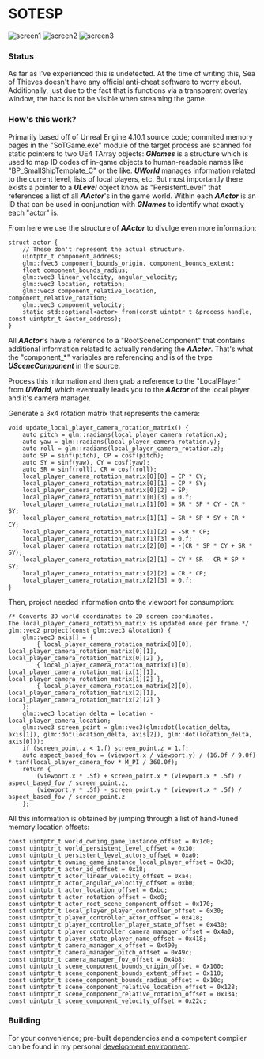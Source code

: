 # SOTESP

![screen1](https://gitlab.com/codegoose/sotesp/-/raw/master/screenshots/sot-hack-0.png)
![screen2](https://gitlab.com/codegoose/sotesp/-/raw/master/screenshots/sot-hack-1.png)
![screen3](https://gitlab.com/codegoose/sotesp/-/raw/master/screenshots/sot-hack-5.png)

### Status

As far as I've experienced this is undetected. At the time of writing this, Sea of Thieves doesn't have any official anti-cheat software to worry about. Additionally, just due to the fact that is functions via a transparent overlay window, the hack is not be visible when streaming the game.

### How's this work?

Primarily based off of Unreal Engine 4.10.1 source code; commited memory pages in the "SoTGame.exe" module of the target process are scanned for static pointers to two UE4 TArray objects: ***GNames*** is a structure which is used to map ID codes of in-game objects to human-readable names like "BP_SmallShipTemplate_C" or the like. ***UWorld*** manages information related to the current level, lists of local players, etc. But most importantly there exists a pointer to a ***ULevel*** object know as "PersistentLevel" that references a list of all ***AActor***'s in the game world. Within each ***AActor*** is an ID that can be used in conjunction with ***GNames*** to identify what exactly each "actor" is.

From here we use the structure of ***AActor*** to divulge even more information:

    struct actor {
        // These don't represent the actual structure.
        uintptr_t component_address;
        glm::fvec3 component_bounds_origin, component_bounds_extent;
        float component_bounds_radius;
        glm::vec3 linear_velocity, angular_velocity;
        glm::vec3 location, rotation;
        glm::vec3 component_relative_location, component_relative_rotation;
        glm::vec3 component_velocity;
        static std::optional<actor> from(const uintptr_t &process_handle, const uintptr_t &actor_address);
    }

All ***AActor***'s have a reference to a "RootSceneComponent" that contains additional information related to actually rendering the ***AActor***. That's what the "component_*" variables are referencing and is of the type ***USceneComponent*** in the source.

Process this information and then grab a reference to the "LocalPlayer" from ***UWorld***, which eventually leads you to the ***AActor*** of the local player and it's camera manager.

Generate a 3x4 rotation matrix that represents the camera:

	void update_local_player_camera_rotation_matrix() {
		auto pitch = glm::radians(local_player_camera_rotation.x);
		auto yaw = glm::radians(local_player_camera_rotation.y);
		auto roll = glm::radians(local_player_camera_rotation.z);
		auto SP = sinf(pitch), CP = cosf(pitch);
		auto SY = sinf(yaw), CY = cosf(yaw);
		auto SR = sinf(roll), CR = cosf(roll);
		local_player_camera_rotation_matrix[0][0] = CP * CY;
		local_player_camera_rotation_matrix[0][1] = CP * SY;
		local_player_camera_rotation_matrix[0][2] = SP;
		local_player_camera_rotation_matrix[0][3] = 0.f;
		local_player_camera_rotation_matrix[1][0] = SR * SP * CY - CR * SY;
		local_player_camera_rotation_matrix[1][1] = SR * SP * SY + CR * CY;
		local_player_camera_rotation_matrix[1][2] = -SR * CP;
		local_player_camera_rotation_matrix[1][3] = 0.f;
		local_player_camera_rotation_matrix[2][0] = -(CR * SP * CY + SR * SY);
		local_player_camera_rotation_matrix[2][1] = CY * SR - CR * SP * SY;
		local_player_camera_rotation_matrix[2][2] = CR * CP;
		local_player_camera_rotation_matrix[2][3] = 0.f;
	}

Then, project needed information onto the viewport for consumption:

	/* Converts 3D world coordinates to 2D screen coordinates.
	The local_player_camera_rotation_matrix is updated once per frame.*/
	glm::vec2 project(const glm::vec3 &location) {
		glm::vec3 axis[] = {
			{ local_player_camera_rotation_matrix[0][0], local_player_camera_rotation_matrix[0][1], local_player_camera_rotation_matrix[0][2] },
			{ local_player_camera_rotation_matrix[1][0], local_player_camera_rotation_matrix[1][1], local_player_camera_rotation_matrix[1][2] },
			{ local_player_camera_rotation_matrix[2][0], local_player_camera_rotation_matrix[2][1], local_player_camera_rotation_matrix[2][2] }
		};
		glm::vec3 location_delta = location - local_player_camera_location;
		glm::vec3 screen_point = glm::vec3(glm::dot(location_delta, axis[1]), glm::dot(location_delta, axis[2]), glm::dot(location_delta, axis[0]));
		if (screen_point.z < 1.f) screen_point.z = 1.f;
		auto aspect_based_fov = (viewport.x / viewport.y) / (16.0f / 9.0f) * tanf(local_player_camera_fov * M_PI / 360.0f);
		return {
			(viewport.x * .5f) + screen_point.x * (viewport.x * .5f) / aspect_based_fov / screen_point.z,
			(viewport.y * .5f) - screen_point.y * (viewport.x * .5f) / aspect_based_fov / screen_point.z
		};

All this information is obtained by jumping through a list of hand-tuned memory location offsets:

	const uintptr_t world_owning_game_instance_offset = 0x1c0;
	const uintptr_t world_persistent_level_offset = 0x30;
	const uintptr_t persistent_level_actors_offset = 0xa0;
	const uintptr_t owning_game_instance_local_player_offset = 0x38;
	const uintptr_t actor_id_offset = 0x18;
	const uintptr_t actor_linear_velocity_offset = 0xa4;
	const uintptr_t actor_angular_velocity_offset = 0xb0;
	const uintptr_t actor_location_offset = 0xbc;
	const uintptr_t actor_rotation_offset = 0xc8;
	const uintptr_t actor_root_scene_component_offset = 0x170;
	const uintptr_t local_player_player_controller_offset = 0x30;
	const uintptr_t player_controller_actor_offset = 0x418;
	const uintptr_t player_controller_player_state_offset = 0x430;
	const uintptr_t player_controller_camera_manager_offset = 0x4a0;
	const uintptr_t player_state_player_name_offset = 0x418;
	const uintptr_t camera_manager_x_offset = 0x490;
	const uintptr_t camera_manager_pitch_offset = 0x49c;
	const uintptr_t camera_manager_fov_offset = 0x4b8;
	const uintptr_t scene_component_bounds_origin_offset = 0x100;
	const uintptr_t scene_component_bounds_extent_offset = 0x110;
	const uintptr_t scene_component_bounds_radius_offset = 0x10c;
	const uintptr_t scene_component_relative_location_offset = 0x128;
	const uintptr_t scene_component_relative_rotation_offset = 0x134;
	const uintptr_t scene_component_velocity_offset = 0x22c;

### Building

For your convenience; pre-built dependencies and a competent compiler can be found in my personal [development environment](https://gitlab.com/codegoose/devutil).
